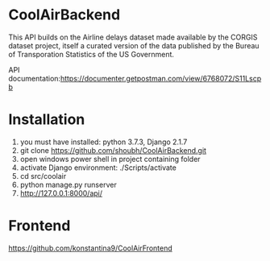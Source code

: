 # CoolAirBackend
This API builds on the Airline delays dataset made available by the CORGIS dataset project, itself a curated version of the data published by the Bureau of Transporation Statistics of the US Government.

API documentation:https://documenter.getpostman.com/view/6768072/S11Lscpb

# Installation
1) you must have installed: python 3.7.3, Django 2.1.7
2) git clone https://github.com/shoubh/CoolAirBackend.git
3) open windows power shell in project containing folder 
4) activate Django environment:  ./Scripts/activate 
5) cd src/coolair 
6) python manage.py runserver
7) http://127.0.0.1:8000/api/

# Frontend
https://github.com/konstantina9/CoolAirFrontend
